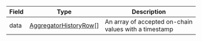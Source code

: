 | Field | Type                                                                   | Description                                           |
| ----- | ---------------------------------------------------------------------- | ----------------------------------------------------- |
| data  | [AggregatorHistoryRow](/feeds/solana/idl/types/AggregatorHistoryRow)[] | An array of accepted on-chain values with a timestamp |
